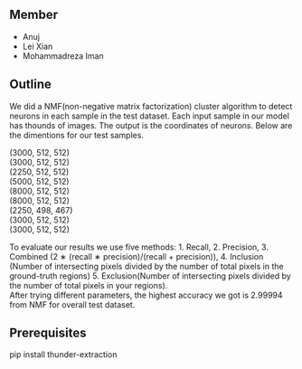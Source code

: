 ## Member 
* Anuj   
* Lei Xian  
* Mohammadreza Iman   
## Outline  
We did a NMF(non-negative matrix factorization) cluster algorithm to detect neurons in each sample in the test dataset. Each input sample in our model has thounds of images. The output is the coordinates of neurons. Below are the dimentions for our test samples.  
  
(3000, 512, 512)  
(3000, 512, 512)  
(2250, 512, 512)  
(5000, 512, 512)  
(8000, 512, 512)  
(8000, 512, 512)  
(2250, 498, 467)  
(3000, 512, 512)  
(3000, 512, 512)  
  
To evaluate our results we use five methods: 1. Recall, 2. Precision, 3. Combined (2 ∗ (recall ∗ precision)/(recall + precision)), 4. Inclusion (Number of intersecting pixels divided by the number of total pixels in the ground-truth regions) 5. Exclusion(Number of intersecting pixels divided by the number of total pixels in your regions).   
After trying different parameters, the highest accuracy we got is 2.99994 from NMF for overall test dataset.
 
## Prerequisites  
pip install thunder-extraction  

